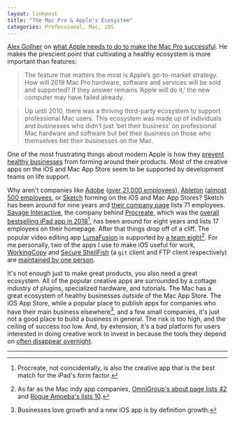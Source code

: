 ```yaml
---
layout: linkpost
title: "The Mac Pro & Apple's Ecosystem"
categories: Professional, Mac, iOS
---
```


[Alex Gollner](https://twitter.com/alex4d) on [what Apple needs to do to make the Mac Pro successful](https://medium.com/@alex4d/the-make-or-break-mac-pro-2019-feature-no-one-is-talking-about-ef8e52b9d6a8). He makes the prescient point that cultivating a healthy ecosystem is more important than features:

> The feature that matters the most is Apple’s go-to-market strategy. How will 2019 Mac Pro hardware, software and services will be sold and supported? If they answer remains ‘Apple will do it,’ the new computer may have failed already.

> Up until 2010, there was a thriving third-party ecosystem to support professional Mac users. This ecosystem was made up of individuals and businesses who didn’t just ‘bet their business’ on professional Mac hardware and software but bet their business on those who themselves bet their businesses on the Mac.

One of the most frustrating things about modern Apple is how they [prevent healthy businesses](https://blog.robenkleene.com/2019/08/07/apples-app-stores-have-failed-creative-apps/) from forming around their products. Most of the creative apps on the iOS and Mac App Store seem to be supported by development teams on life support.

Why aren't companies like [Adobe](https://www.adobe.com/) ([over 21,000 employees](https://en.wikipedia.org/wiki/Adobe_Inc.)), [Ableton](https://www.ableton.com/) ([almost 500 employees](https://craft.co/ableton), or [Sketch](https://www.sketch.com/) forming on the iOS and Mac App Stores? Sketch has been around for nine years and [their company page](https://www.sketch.com/about-us/) lists 71 employees. [Savage Interactive](http://savage.si/), the company behind [Procreate](https://procreate.art/), which was the [overall bestselling iPad app in 2018](https://en.wikipedia.org/wiki/Procreate_(software))[^procreateisgreatonipad], has been around for eight years and lists 17 employees on their homepage. After that things drop off of a cliff. The popular video editing app [LumaFusion](https://luma-touch.com/) is supported by [a team eight](https://luma-touch.com/us/)[^macindycompanysizes]. For me personally, two of the apps I use to make iOS useful for work, [WorkingCopy](https://workingcopyapp.com/) and [Secure ShellFish](https://secureshellfish.app/) (a `git` client and FTP client respectively) are [maintained by one person](https://twitter.com/palmin).

It's not enough just to make great products, you also need a great ecosystem. All of the popular creative apps are surrounded by a cottage industry of plugins, specialized hardware, and tutorials. The Mac has a great ecosystem of healthy businesses *outside* of the Mac App Store. The iOS App Store, while a popular place to publish apps for companies who have their main business elsewhere[^businesseslovegrowth], and a few small companies, it's just not a good place to build a business in general. The risk is too high, and the ceiling of success too low. And, by extension, it's a bad platform for users interested in doing creative work to invest in because the tools they depend on [often disappear overnight](https://panic.com/blog/the-future-of-transmit-ios/).

* * *

[^procreateisgreatonipad]: Procreate, not coincidentally, is also the creative app that is the best match for the iPad's form factor.

[^macindycompanysizes]: As far as the Mac indy app companies, [OmniGroup's about page lists 42](https://www.omnigroup.com/) and [Rogue Amoeba's lists 10](https://rogueamoeba.com/company/).

[^businesseslovegrowth]: Businesses love growth and a new iOS app is by definition growth.

